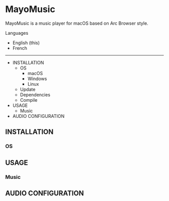 # MayoMusic
MayoMusic is a music player for macOS based on Arc Browser style.

Languages
- English (this)
- French
---

- INSTALLATION
  - OS
    - macOS
    - Windows
    - Linux
  - Update
  - Dependencies
  - Compile
- USAGE
  - Music
- AUDIO CONFIGURATION

## INSTALLATION
### OS

## USAGE

### Music

## AUDIO CONFIGURATION
